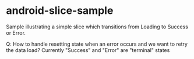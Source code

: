 # android-slice-sample
Sample illustrating a simple slice which transitions from Loading to Success or Error.

Q: How to handle resetting state when an error occurs and we want to retry the data load? Currently "Success" and "Error" are "terminal" states

